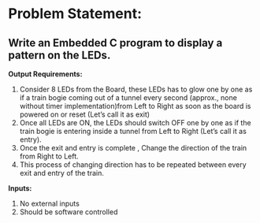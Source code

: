 # Problem Statement:

## Write an Embedded C program to display a pattern on the LEDs.

**Output Requirements:**
1.	Consider 8 LEDs from the Board, these LEDs has to glow one by one as if a train bogie coming out of a tunnel every second (approx., none without timer implementation)from Left to Right as soon as the board is powered on or reset (Let’s call it as exit)
2.	Once all LEDs are ON, the LEDs should switch OFF one by one as if the train bogie is entering inside a tunnel from Left to Right (Let’s call it as entry).
3.	Once the exit and entry is complete , Change the direction of the train from Right to Left.
4.	This process of changing direction has to be repeated between every exit and entry of the train.

**Inputs:**
1.	No external inputs
2.	Should be software controlled

